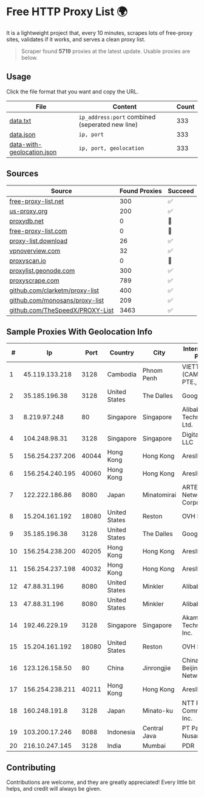 
# Free HTTP Proxy List 🌍

It is a lightweight project that, every 10 minutes, scrapes lots of free-proxy sites, validates if it works, and serves a clean proxy list.


> Scraper found **5719** proxies at the latest update. Usable proxies are below.

## Usage

Click the file format that you want and copy the URL.


|File|Content|Count|
|----|-------|-----|
|[data.txt](https://raw.githubusercontent.com/themiralay/Proxy-List-World/master/data.txt)|`ip_address:port` combined (seperated new line)|333|
|[data.json](https://raw.githubusercontent.com/themiralay/Proxy-List-World/master/data.json)|`ip, port`|333|
|[data-with-geolocation.json](https://raw.githubusercontent.com/themiralay/Proxy-List-World/master/data-with-geolocation.json)|`ip, port, geolocation`|333|

## Sources

|Source|Found Proxies|Succeed|
|------|-------------|-------|
|[free-proxy-list.net](https://free-proxy-list.net)|300|✅|
|[us-proxy.org](https://www.us-proxy.org)|200|✅|
|[proxydb.net](http://proxydb.net)|0|🚫|
|[free-proxy-list.com](https://free-proxy-list.com/?page=&port=&type%5B%5D=http&type%5B%5D=https&up_time=0&search=Search)|0|🚫|
|[proxy-list.download](https://www.proxy-list.download/HTTP)|26|✅|
|[vpnoverview.com](https://vpnoverview.com/privacy/anonymous-browsing/free-proxy-servers)|32|✅|
|[proxyscan.io](https://www.proxyscan.io)|0|🚫|
|[proxylist.geonode.com](https://proxylist.geonode.com/api/proxy-list?limit=300&page=1&sort_by=lastChecked&sort_type=desc&protocols=http,https)|300|✅|
|[proxyscrape.com](https://api.proxyscrape.com/v2/?request=displayproxies&protocol=http&timeout=10000&country=all&ssl=all&anonymity=all)|789|✅|
|[github.com/clarketm/proxy-list](https://raw.githubusercontent.com/clarketm/proxy-list/master/proxy-list-raw.txt)|400|✅|
|[github.com/monosans/proxy-list](https://raw.githubusercontent.com/monosans/proxy-list/main/proxies/http.txt)|209|✅|
|[github.com/TheSpeedX/PROXY-List](https://raw.githubusercontent.com/TheSpeedX/PROXY-List/master/http.txt)|3463|✅|


## Sample Proxies With Geolocation Info

|#|Ip|Port|Country|City|Internet Service Provider|
|-|--|----|-------|----|-------------------------|
|1|45.119.133.218|3128|Cambodia|Phnom Penh|VIETTEL (CAMBODIA) PTE., LTD|
|2|35.185.196.38|3128|United States|The Dalles|Google LLC|
|3|8.219.97.248|80|Singapore|Singapore|Alibaba (US) Technology Co., Ltd.|
|4|104.248.98.31|3128|Singapore|Singapore|DigitalOcean, LLC|
|5|156.254.237.206|40044|Hong Kong|Hong Kong|AresIDC Limited|
|6|156.254.240.195|40060|Hong Kong|Hong Kong|AresIDC Limited|
|7|122.222.186.86|8080|Japan|Minatomirai|ARTERIA Networks Corporation|
|8|15.204.161.192|18080|United States|Reston|OVH SAS|
|9|35.185.196.38|3128|United States|The Dalles|Google LLC|
|10|156.254.238.200|40205|Hong Kong|Hong Kong|AresIDC Limited|
|11|156.254.237.198|40032|Hong Kong|Hong Kong|AresIDC Limited|
|12|47.88.31.196|8080|United States|Minkler|Alibaba.com LLC|
|13|47.88.31.196|8080|United States|Minkler|Alibaba.com LLC|
|14|192.46.229.19|3128|Singapore|Singapore|Akamai Technologies, Inc.|
|15|15.204.161.192|18080|United States|Reston|OVH SAS|
|16|123.126.158.50|80|China|Jinrongjie|China Unicom Beijing Province Network|
|17|156.254.238.211|40211|Hong Kong|Hong Kong|AresIDC Limited|
|18|160.248.191.8|3128|Japan|Minato-ku|NTT PC Communications, Inc.|
|19|103.200.17.246|8088|Indonesia|Central Java|PT Palapa Global Nusantara|
|20|216.10.247.145|3128|India|Mumbai|PDR|



## Contributing

Contributions are welcome, and they are greatly appreciated! Every
little bit helps, and credit will always be given.

